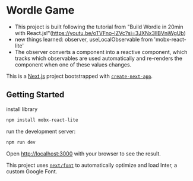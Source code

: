 # Wordle Game
- This project is built following the tutorial from "Build Wordle in 20min with React.js!"(https://youtu.be/oTVFno-IZVc?si=3JXNx3llBVnjWgUb)
- new things learned: observer, useLocalObservable from 'mobx-react-lite'
- The observer converts a component into a reactive component, which tracks which observables are used automatically and re-renders the component when one of these values changes.

This is a [Next.js](https://nextjs.org/) project bootstrapped with [`create-next-app`](https://github.com/vercel/next.js/tree/canary/packages/create-next-app).

## Getting Started

install library

```bash
npm install mobx-react-lite
```

run the development server:

```bash
npm run dev
```

Open [http://localhost:3000](http://localhost:3000) with your browser to see the result.

This project uses [`next/font`](https://nextjs.org/docs/basic-features/font-optimization) to automatically optimize and load Inter, a custom Google Font.